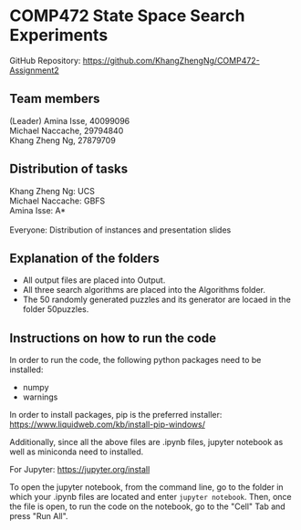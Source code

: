 # COMP472 State Space Search Experiments

GitHub Repository: https://github.com/KhangZhengNg/COMP472-Assignment2

## Team members

(Leader) Amina Isse, 40099096 </br>
Michael Naccache, 29794840 </br>
Khang Zheng Ng, 27879709 </br>

## Distribution of tasks

Khang Zheng Ng: UCS </br>
Michael Naccache: GBFS </br>
Amina Isse: A* </br>
</br>
Everyone: Distribution of instances and presentation slides </br>

## Explanation of the folders

* All output files are placed into Output.
* All three search algorithms are placed into the Algorithms folder.
* The 50 randomly generated puzzles and its generator are locaed in the folder 50puzzles.


## Instructions on how to run the code

In order to run the code, the following python packages need to be installed:
* numpy
* warnings

In order to install packages, pip is the preferred installer: https://www.liquidweb.com/kb/install-pip-windows/

Additionally, since all the above files are .ipynb files, jupyter notebook as well as miniconda need to installed. </br>

For Jupyter: https://jupyter.org/install

To open the jupyter notebook, from the command line, go to the folder in which your .ipynb files are located and enter `jupyter notebook`. Then, once the file is open, to run the code on the notebook, go to the "Cell" Tab and press "Run All".
